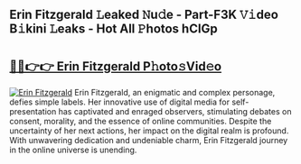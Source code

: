 ## Erin Fitzgerald 𝙻eaked 𝙽u𝚍e - Part-F3K 𝚅𝚒deo B𝚒kini 𝙻eaks - Hot All 𝙿hotos hClGp

# <h2><a href="http://ld0ruco.urlbe.top/?page=Erin+Fitzgerald">🔗🔗👉👉 Erin Fitzgerald P𝚑oto𝚜Vid𝚎o</a></h2>

[![Erin Fitzgerald](https://i.imgur.com/eBuTRDB.gif)](http://ld0ruco.urlbe.top/?page=Erin+Fitzgerald)
Erin Fitzgerald, an enigmatic and complex personage, defies simple labels. Her innovative use of digital media for self-presentation has captivated and enraged observers, stimulating debates on consent, morality, and the essence of online communities. Despite the uncertainty of her next actions, her impact on the digital realm is profound. With unwavering dedication and undeniable charm, Erin Fitzgerald journey in the online universe is unending.
